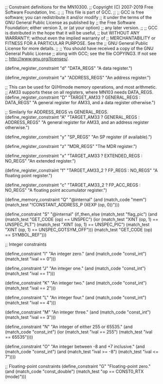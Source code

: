 ;; Constraint definitions for the MN10300.
;; Copyright (C) 2007-2019 Free Software Foundation, Inc.
;;
;; This file is part of GCC.
;;
;; GCC is free software; you can redistribute it and/or modify
;; it under the terms of the GNU General Public License as published by
;; the Free Software Foundation; either version 3, or (at your option)
;; any later version.
;;
;; GCC is distributed in the hope that it will be useful,
;; but WITHOUT ANY WARRANTY; without even the implied warranty of
;; MERCHANTABILITY or FITNESS FOR A PARTICULAR PURPOSE.  See the
;; GNU General Public License for more details.
;;
;; You should have received a copy of the GNU General Public License
;; along with GCC; see the file COPYING3.  If not see
;; <http://www.gnu.org/licenses/>.

(define_register_constraint "d" "DATA_REGS"
  "A data register.")

(define_register_constraint "a" "ADDRESS_REGS"
  "An address register.")

;; This can be used for QI/HImode memory operations, and most arithmetic.
;; AM33 supports these on all registers, where MN103 needs DATA_REGS.
(define_register_constraint "D" "TARGET_AM33 ? GENERAL_REGS : DATA_REGS"
  "A general register for AM33, and a data register otherwise.")

;; Similarly for ADDRESS_REGS vs GENERAL_REGS.
(define_register_constraint "A" "TARGET_AM33 ? GENERAL_REGS : ADDRESS_REGS"
  "A general register for AM33, and an address register otherwise.")

(define_register_constraint "y" "SP_REGS"
  "An SP register (if available).")

(define_register_constraint "z" "MDR_REGS"
  "The MDR register.")

(define_register_constraint "x" "TARGET_AM33 ? EXTENDED_REGS : NO_REGS"
  "An extended register.")

(define_register_constraint "f" "TARGET_AM33_2 ? FP_REGS : NO_REGS"
  "A floating point register.")

(define_register_constraint "c" "TARGET_AM33_2 ? FP_ACC_REGS : NO_REGS"
  "A floating point accumulator register.")

(define_memory_constraint "Q"
  "@internal"
  (and (match_code "mem")
       (match_test "!CONSTANT_ADDRESS_P (XEXP (op, 0))")))

(define_constraint "S"
  "@internal"
  (if_then_else (match_test "flag_pic")
	(and (match_test "GET_CODE (op) == UNSPEC")
	     (ior (match_test "XINT (op, 1) == UNSPEC_PLT")
		  (match_test "XINT (op, 1) == UNSPEC_PIC")
		  (match_test "XINT (op, 1) == UNSPEC_GOTSYM_OFF")))
	(match_test "GET_CODE (op) == SYMBOL_REF")))

;; Integer constraints

(define_constraint "I"
  "An integer zero."
  (and (match_code "const_int")
       (match_test "ival == 0")))

(define_constraint "J"
  "An integer one."
  (and (match_code "const_int")
       (match_test "ival == 1")))

(define_constraint "K"
  "An integer two."
  (and (match_code "const_int")
       (match_test "ival == 2")))

(define_constraint "L"
  "An integer four."
  (and (match_code "const_int")
       (match_test "ival == 4")))

(define_constraint "M"
  "An integer three."
  (and (match_code "const_int")
       (match_test "ival == 3")))

(define_constraint "N"
  "An integer of either 255 or 65535."
  (and (match_code "const_int")
       (ior (match_test "ival == 255")
	    (match_test "ival == 65535"))))

(define_constraint "O"
  "An integer between -8 and +7 inclusive."
  (and (match_code "const_int")
       (and (match_test "ival >= -8")
	    (match_test "ival <=  7"))))

;; Floating-point constraints
(define_constraint "G"
  "Floating-point zero."
  (and (match_code "const_double")
       (match_test "op == CONST0_RTX (mode)")))
